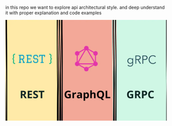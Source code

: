 in this repo we want to explore api architectural style. and deep understand it with proper explanation and code examples


![picture.png](picture.png)